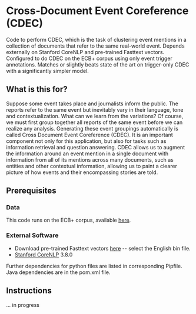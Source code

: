 # Cross-Document Event Coreference (CDEC)

Code to perform CDEC, which is the task of clustering event mentions in a collection
of documents that refer to the same real-world event. Depends externally on Stanford CoreNLP
and pre-trained Fasttext vectors. Configured to do CDEC on the ECB+ corpus using only event trigger annotations. 
Matches or slightly beats state of the art on trigger-only CDEC with a significantly simpler model.

## What is this for?
Suppose some event takes place and journalists
inform the public. The reports refer to the same
event but inevitably vary in their language, tone
and contextualization. What can we learn from
the variations? Of course, we must first group together all reports of the same event before we can
realize any analysis. Generating these event groupings automatically is called Cross Document Event Coreference (CDEC). It is an important component not only for this application, but also for tasks
such as information retrieval and question answering. CDEC allows us to augment the information
around an event mention in a single document with
information from all of its mentions across many
documents, such as entities and other contextual
information, allowing us to paint a clearer picture
of how events and their encompassing stories are
told.

## Prerequisites
### Data
This code runs on the ECB+ corpus, available [here](http://www.newsreader-project.eu/results/data/the-ecb-corpus/).
### External Software
- Download pre-trained Fasttext vectors [here](https://fasttext.cc/docs/en/crawl-vectors.html) -- select the English bin file.
- [Stanford CoreNLP](https://stanfordnlp.github.io/CoreNLP/download.html) 3.8.0

Further dependencies for python files are listed in corresponding Pipfile. Java dependencies are in the pom.xml file.

## Instructions
... in progress
